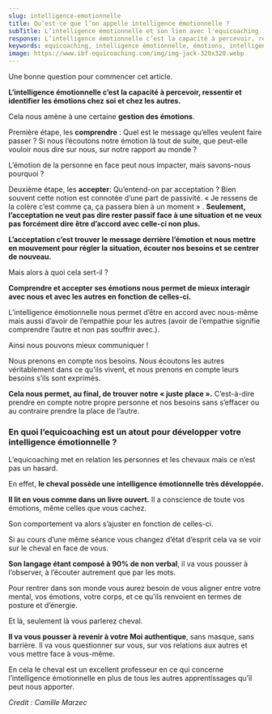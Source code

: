 ```yaml
---
slug: intelligence-emotionnelle
title: Qu’est-ce que l’on appelle intelligence émotionnelle ?
subTitle: L’intelligence émotionnelle et son lien avec l'equicoaching
response: L’intelligence émotionnelle c’est la capacité à percevoir, ressentir et identifier les émotions chez soi et chez les autres. Quel est le message qu’elles veulent faire passer ? Si nous l’écoutons notre émotion là tout de suite, que peut-elle vouloir nous dire sur nous, sur notre rapport au monde ?
keywords: equicoaching, intelligence émotionnelle, émotions, intelligence
image: https://www.ibf-equicoaching.com/img/img-jack-320x320.webp
---
```


Une bonne question pour commencer cet article.

**L’intelligence émotionnelle c’est la capacité à percevoir, ressentir et identifier les émotions chez soi et chez les
autres.**

Cela nous amène à une certaine **gestion des émotions**.

Première étape, les **comprendre** :
Quel est le message qu’elles veulent faire passer ? Si nous l’écoutons notre émotion là tout de suite, que peut-elle
vouloir nous dire sur nous, sur notre rapport au monde ?

L’émotion de la personne en face peut nous impacter, mais savons-nous pourquoi ?

Deuxième étape, les **accepter**:
Qu’entend-on par acceptation ? Bien souvent cette notion est connotée d’une part de passivité. « Je ressens de la colère
c’est comme ça, ça passera bien à un moment » .
**Seulement, l’acceptation ne veut pas dire rester passif face à une situation et ne veux pas forcément dire être
d’accord avec celle-ci non plus.**

**L’acceptation c’est trouver le message derrière l’émotion et nous mettre en mouvement pour régler la situation,
écouter nos besoins et se centrer de nouveau.**

Mais alors à quoi cela sert-il ?

**Comprendre et accepter ses émotions nous permet de mieux interagir avec nous et avec les autres en fonction de
celles-ci.**

L’intelligence émotionnelle nous permet d’être en accord avec nous-même mais aussi d’avoir de l’empathie pour les
autres (avoir de l’empathie signifie comprendre l’autre et non pas souffrir avec.).

Ainsi nous pouvons mieux communiquer !

Nous prenons en compte nos besoins. Nous écoutons les autres véritablement dans ce qu’ils vivent, et nous prenons en
compte leurs besoins s’ils sont exprimés.

**Cela nous permet, au final, de trouver notre « juste place ».**
C’est-à-dire prendre en compte notre propre personne et nos besoins sans s’effacer ou au contraire prendre la place de
l’autre.

### En quoi l’equicoaching est un atout pour développer votre intelligence émotionnelle ?

L’equicoaching met en relation les personnes et les chevaux mais ce n’est pas un hasard.

En effet, **le cheval possède une intelligence émotionnelle très développée.**

**Il lit en vous comme dans un livre ouvert.**
Il a conscience de toute vos émotions, même celles que vous cachez.

Son comportement va alors s’ajuster en fonction de celles-ci.

Si au cours d’une même séance vous changez d’état d’esprit cela va se voir sur le cheval en face de vous.

**Son langage étant composé à 90% de non verbal**, il va vous pousser à l’observer, à l’écouter autrement que par les
mots.

Pour rentrer dans son monde vous aurez besoin de vous aligner entre votre mental, vos émotions, votre corps, et ce
qu’ils renvoient en termes de posture et d’énergie.

Et là, seulement là vous parlerez cheval.

**Il va vous pousser à revenir à votre Moi authentique**, sans masque, sans barrière. Il va vous questionner sur vous,
sur vos relations aux autres et vous mettre face à vous-même.

En cela le cheval est un excellent professeur en ce qui concerne l’intelligence émotionnelle en plus de tous les autres
apprentissages qu’il peut nous apporter.

*Credit : Camille Marzec*
